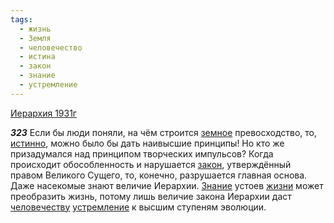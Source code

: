 ```yaml
---
tags:
  - жизнь
  - Земля
  - человечество
  - истина
  - закон
  - знание
  - устремление
---
```


[Иерархия 1931г](/agni/1931)

___323___
Если бы люди поняли, на чём строится [земное](/tag/#Земля) превосходство, то, [истинно](/tag/#истина), можно было бы дать наивысшие принципы! Но кто же призадумался над принципом творческих импульсов? Когда происходит обособленность и нарушается [закон](/tag/#закон), утверждённый правом Великого Сущего, то, конечно, разрушается главная основа. Даже насекомые знают величие Иерархии. [Знание](/tag/#знание) устоев [жизни](/tag/#жизнь) может преобразить жизнь, потому лишь величие закона Иерархии даст [человечеству](/tag/#человечество) [устремление](/tag/#устремление) к высшим ступеням эволюции.   

